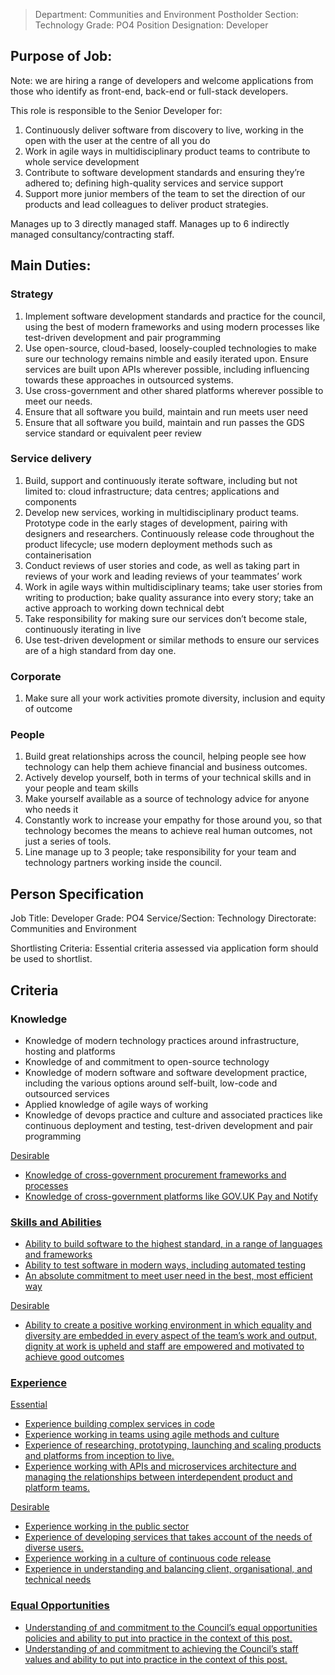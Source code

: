 

>Department: Communities and Environment 
>Postholder Section: Technology 
>Grade: PO4
>Position Designation: Developer

## Purpose of Job:
Note: we are hiring a range of developers and welcome applications from those who identify as front-end, back-end or full-stack developers.

This role is responsible to the Senior Developer for:
1.  Continuously deliver software from discovery to live, working in the open with the user at the centre of all you do    
2.  Work in agile ways in multidisciplinary product teams to contribute to whole service development    
3.  Contribute to software development standards and ensuring they’re adhered to; defining high-quality services and service support    
4.  Support more junior members of the team to set the direction of our products and lead colleagues to deliver product strategies.

Manages up to 3 directly managed staff.
Manages up to 6 indirectly managed consultancy/contracting staff.

## Main Duties:
### Strategy
1.  Implement software development standards and practice for the council, using the best of modern frameworks and using modern processes like test-driven development and pair programming    
2.  Use open-source, cloud-based, loosely-coupled technologies to make sure our technology remains nimble and easily iterated upon. Ensure services are built upon APIs wherever possible, including influencing towards these approaches in outsourced systems.    
3.  Use cross-government and other shared platforms wherever possible to meet our needs.    
4.  Ensure that all software you build, maintain and run meets user need    
5.  Ensure that all software you build, maintain and run passes the GDS service standard or equivalent peer review

### Service delivery
1.  Build, support and continuously iterate software, including but not limited to: cloud infrastructure; data centres; applications and components    
2.  Develop new services, working in multidisciplinary product teams. Prototype code in the early stages of development, pairing with designers and researchers. Continuously release code throughout the product lifecycle; use modern deployment methods such as containerisation    
3.  Conduct reviews of user stories and code, as well as taking part in reviews of your work and leading reviews of your teammates’ work    
4.  Work in agile ways within multidisciplinary teams; take user stories from writing to production; bake quality assurance into every story; take an active approach to working down technical debt    
5.  Take responsibility for making sure our services don’t become stale, continuously iterating in live    
6.  Use test-driven development or similar methods to ensure our services are of a high standard from day one.

### Corporate
1.  Make sure all your work activities promote diversity, inclusion and equity of outcome

### People
1.  Build great relationships across the council, helping people see how technology can help them achieve financial and business outcomes.    
2.  Actively develop yourself, both in terms of your technical skills and in your people and team skills    
3.  Make yourself available as a source of technology advice for anyone who needs it    
4.  Constantly work to increase your empathy for those around you, so that technology becomes the means to achieve real human outcomes, not just a series of tools.    
5.  Line manage up to 3 people; take responsibility for your team and technology partners working inside the council.

## Person Specification
Job Title: Developer
Grade: PO4
Service/Section: Technology
Directorate: Communities and Environment

Shortlisting Criteria: Essential criteria assessed via application form should be used to shortlist.

## Criteria
### Knowledge
-   Knowledge of modern technology practices around infrastructure, hosting and platforms    
-   Knowledge of and commitment to open-source technology    
-   Knowledge of modern software and software development practice, including the various options around self-built, low-code and outsourced services    
-   Applied knowledge of agile ways of working    
-   Knowledge of devops practice and culture and associated practices like continuous deployment and testing, test-driven development and pair programming

<u>Desirable
-   Knowledge of cross-government procurement frameworks and processes    
-   Knowledge of cross-government platforms like GOV.UK Pay and Notify
    
### Skills and Abilities
-   Ability to build software to the highest standard, in a range of languages and frameworks    
-   Ability to test software in modern ways, including automated testing    
-   An absolute commitment to meet user need in the best, most efficient way

<u>Desirable
-   Ability to create a positive working environment in which equality and diversity are embedded in every aspect of the team’s work and output, dignity at work is upheld and staff are empowered and motivated to achieve good outcomes
    
### Experience
<u>Essential
-   Experience building complex services in code    
-   Experience working in teams using agile methods and culture    
-   Experience of researching, prototyping, launching and scaling products and platforms from inception to live.    
-   Experience working with APIs and microservices architecture and managing the relationships between interdependent product and platform teams.

<u>Desirable
-   Experience working in the public sector    
-   Experience of developing services that takes account of the needs of diverse users.    
-   Experience working in a culture of continuous code release    
-   Experience in understanding and balancing client, organisational, and technical needs
    
### Equal Opportunities
-   Understanding of and commitment to the Council’s equal opportunities policies and ability to put into practice in the context of this post.    
-   Understanding of and commitment to achieving the Council’s staff values and ability to put into practice in the context of this post.
